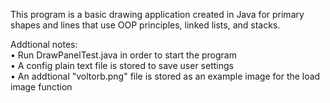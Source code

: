 This program is a basic drawing application created in Java for primary 
shapes and lines that use OOP principles, linked lists, and stacks. 

Addtional notes:                               
• Run DrawPanelTest.java in order to start the program               
• A config plain text file is stored to save user settings                            
• An addtional "voltorb.png" file is stored as an example image for the load image function  


